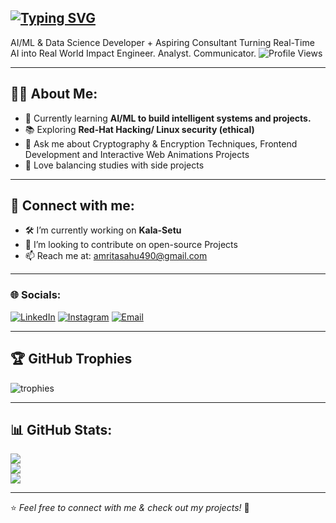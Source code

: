 ## [![Typing SVG](https://readme-typing-svg.herokuapp.com?font=Monoid&pause=1000&width=435&lines=Hi+there%2C+This+is+Amrita!+)](https://git.io/typing-svg) 
AI/ML & Data Science Developer + Aspiring Consultant Turning Real-Time AI into Real World Impact
Engineer. Analyst. Communicator.
  ![Profile Views](https://komarev.com/ghpvc/?username=Amritasahu04&style=flat-square) 

---

## 👩‍💻 About Me:
- 🌱 Currently learning **AI/ML to build intelligent systems and projects.**  
- 📚 Exploring **Red-Hat Hacking/ Linux security (ethical)**
- 💬 Ask me about Cryptography & Encryption Techniques, Frontend Development and Interactive Web Animations Projects 
- 🧩 Love balancing studies with side projects  

---

## 🔗 Connect with me:
- 🛠️ I’m currently working on **Kala-Setu**  
- 🤝 I’m looking to contribute on open-source Projects    
- 📫 Reach me at: [amritasahu490@gmail.com](mailto:amritasahu490@gmail.com)  

---

### 🌐 Socials:
[![LinkedIn](https://img.shields.io/badge/LinkedIn-%230077B5.svg?logo=linkedin&logoColor=white)](https://www.linkedin.com/in/amrita-sahu-5947aa2a3/)
[![Instagram](https://img.shields.io/badge/Instagram-%23E4405F.svg?logo=Instagram&logoColor=white)](https://www.instagram.com/amritaaa._.s)
[![Email](https://img.shields.io/badge/Email-D14836?logo=gmail&logoColor=white)](mailto:amritasahu490@gmail.com)  


---
## 🏆 GitHub Trophies
![trophies](https://github-profile-trophy.vercel.app/?username=YourGitHubUsername&theme=radical&no-frame=true&margin-w=15)

---

## 📊 GitHub Stats:
![](https://github-readme-stats.vercel.app/api?username=Amritasahu04&theme=tokyonight&hide_border=false&include_all_commits=true&count_private=true)  
![](https://github-readme-streak-stats.herokuapp.com/?user=Amritasahu04&theme=tokyonight&hide_border=false)  
![](https://github-readme-stats.vercel.app/api/top-langs/?username=Amritasahu04&theme=tokyonight&hide_border=false&layout=compact)  

---

⭐️ *Feel free to connect with me & check out my projects!* 🚀
